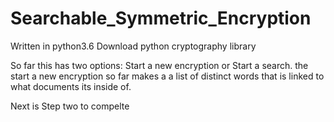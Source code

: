 # Searchable_Symmetric_Encryption
Written in python3.6
Download python cryptography library

So far this has two options: Start a new encryption or Start a search.
the start a new encryption so far makes a a list of distinct words that is linked to what documents its inside of.

Next is Step two to compelte

